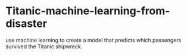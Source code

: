 # Titanic-machine-learning-from-disaster
use machine learning to create a model that predicts which passengers survived the Titanic shipwreck.
